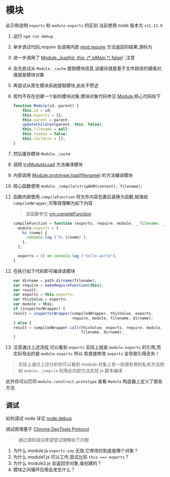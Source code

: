 # 模块
此示例说明 `exports` 和 `module.exports` 的区别
当前使用 node 版本为 `v11.13.0`


1. 运行 `npm run debug`
2. 单步调试代码,require 会调用内部 [mod.require](https://github.com/nodejs/node/blob/29867f35d89c9cc0ef1ea7dfdecd6361dc00a7c1/lib/internal/modules/cjs/helpers.js#L14) 方法返回的结果,源码为 
3. 进一步调用了 [Module._load(id, this, /* isMain */ false)](https://github.com/nodejs/node/blob/29867f35d89c9cc0ef1ea7dfdecd6361dc00a7c1/lib/internal/modules/cjs/loader.js#L575)`,注意
4. 会先尝试从 `Module._cache` 提取模块信息,该缓存就是基于文件路径的键值对,值就是模块对象
5. 再尝试从原生模块系统提取模块,此处不赘述
6. 若均不存在创建一个新的模块对象,模块对象代码参见 [Module](https://github.com/nodejs/node/blob/29867f35d89c9cc0ef1ea7dfdecd6361dc00a7c1/lib/internal/modules/cjs/loader.js#L105),核心代码如下
	```js
	function Module(id, parent) {
        this.id = id;
        this.exports = {};
        this.parent = parent;
        updateChildren(parent, this, false);
        this.filename = null;
        this.loaded = false;
        this.children = [];
	}
	```
7. 然后缓存模块 `Module._cache` 
8. 调用 [tryModuleLoad](https://github.com/nodejs/node/blob/29867f35d89c9cc0ef1ea7dfdecd6361dc00a7c1/lib/internal/modules/cjs/loader.js#L604) 方法编译模块 
9.  内部调用 [Module.prototype.load(filename)](https://github.com/nodejs/node/blob/29867f35d89c9cc0ef1ea7dfdecd6361dc00a7c1/lib/internal/modules/cjs/loader.js#L664) 的方法编译模块 
10. 核心函数使用 `module._compile(stripBOM(content), filename);`
11. 函数内部使用 `compileFunction` 将文件内容包裹后装换为函数,赋值给 `compiledWrapper`,可等效理解为如下内容
	> 该函数参见 [vm.compileFunction](https://nodejs.org/docs/latest-v11.x/api/all.html#vm_vm_compilefunction_code_params_options)

    ```js
    compileFunction = function (exports, require, module, __filename, __dirname) {
      module.exports = {
        hi (name) {
          console.log (`hi ${name}`);
        },
      };

      exports = () => console.log ('hello world');
    }
    ```
12. 在执行如下代码即可编译该模块
	```js
	var dirname = path.dirname(filename);
    var require = makeRequireFunction(this);
    var result;
    var exports = this.exports;
    var thisValue = exports;
    var module = this;
    if (inspectorWrapper) {
    result = inspectorWrapper(compiledWrapper, thisValue, exports,
                              require, module, filename, dirname);
    } else {
    result = compiledWrapper.call(thisValue, exports, require, module,
                                  filename, dirname);
    }
	```

13. 注意通过上述流程,可以看到 `exports` 实际上就是 `module.exports` 的引用,而实际导出的是 `module.exports` 所以
若直接修改 `exports` 会导致引用丢失！


> 实际上通过上述分析你可以看到 module 对象上有一些很有用的私有方法例如 `module._compile` 利用此内部方法实现 js 脚本编译

此外你可以打印 `module.construct.prototype` 查看 `Module` 构造器上定义了那些方法



## 调试
如何调试 node 详见 [node debug](https://nodejs.org/de/docs/guides/debugging-getting-started/)

调试原理基于 [ Chrome DevTools Protocol ](https://chromedevtools.github.io/devtools-protocol/) 


> 通过源码调试希望尝试理解如下问题

1. 为什么 module.js `exports.say` 无效,它修改的到底是哪个对象？
2. 为什么 module1.js 可以工作,尝试比较 `this === exports`？
3. 为什么 module2.js 会返回空对象,谁创建的？
4. 模块之间循环应用会发生什么？